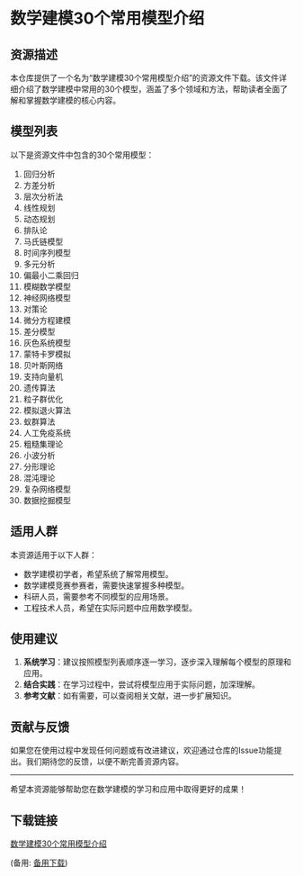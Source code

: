 # 数学建模30个常用模型介绍

## 资源描述

本仓库提供了一个名为“数学建模30个常用模型介绍”的资源文件下载。该文件详细介绍了数学建模中常用的30个模型，涵盖了多个领域和方法，帮助读者全面了解和掌握数学建模的核心内容。

## 模型列表

以下是资源文件中包含的30个常用模型：

1. 回归分析
2. 方差分析
3. 层次分析法
4. 线性规划
5. 动态规划
6. 排队论
7. 马氏链模型
8. 时间序列模型
9. 多元分析
10. 偏最小二乘回归
11. 模糊数学模型
12. 神经网络模型
13. 对策论
14. 微分方程建模
15. 差分模型
16. 灰色系统模型
17. 蒙特卡罗模拟
18. 贝叶斯网络
19. 支持向量机
20. 遗传算法
21. 粒子群优化
22. 模拟退火算法
23. 蚁群算法
24. 人工免疫系统
25. 粗糙集理论
26. 小波分析
27. 分形理论
28. 混沌理论
29. 复杂网络模型
30. 数据挖掘模型

## 适用人群

本资源适用于以下人群：

- 数学建模初学者，希望系统了解常用模型。
- 数学建模竞赛参赛者，需要快速掌握多种模型。
- 科研人员，需要参考不同模型的应用场景。
- 工程技术人员，希望在实际问题中应用数学模型。

## 使用建议

1. **系统学习**：建议按照模型列表顺序逐一学习，逐步深入理解每个模型的原理和应用。
2. **结合实践**：在学习过程中，尝试将模型应用于实际问题，加深理解。
3. **参考文献**：如有需要，可以查阅相关文献，进一步扩展知识。

## 贡献与反馈

如果您在使用过程中发现任何问题或有改进建议，欢迎通过仓库的Issue功能提出。我们期待您的反馈，以便不断完善资源内容。

---

希望本资源能够帮助您在数学建模的学习和应用中取得更好的成果！

## 下载链接
[数学建模30个常用模型介绍](https://pan.quark.cn/s/5c10cde796f5) 

(备用: [备用下载](https://pan.baidu.com/s/1LzZQPk-_lojfBcxxjTtE0g?pwd=1234))
